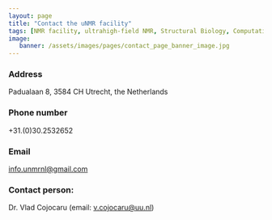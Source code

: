 ```yaml
---
layout: page
title: "Contact the uNMR facility"
tags: [NMR facility, ultrahigh-field NMR, Structural Biology, Computational Biology, Protein Structure]
image:
   banner: /assets/images/pages/contact_page_banner_image.jpg
---
```


### Address
Padualaan 8, 3584 CH Utrecht, the Netherlands

### Phone number 
+31.(0)30.2532652

### Email
[info.unmrnl@gmail.com](mailto:info.unmrnl@gmail.com)

### Contact person:
Dr. Vlad Cojocaru (email: [v.cojocaru@uu.nl](mailto:v.cojocaru@uu.nl)) 